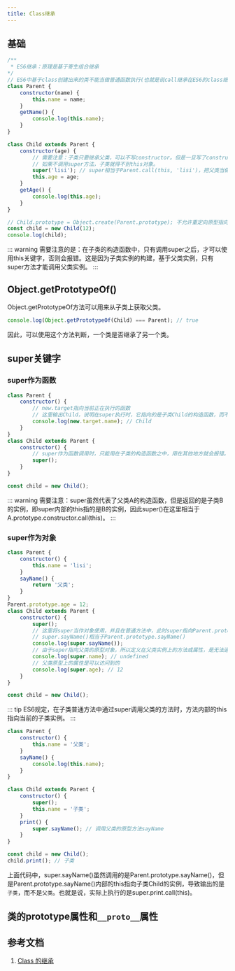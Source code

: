 ```yaml
---
title: Class继承
---
```

## 基础
```js
/**
 * ES6继承：原理是基于寄生组合继承
*/
// ES6中基于class创建出来的类不能当做普通函数执行(也就是说call继承在ES6的class继承中行不通，call继承需要在子类的构造函数中把父类的构造函数当做普通函数执行)。
class Parent {
    constructor(name) {
        this.name = name;
    }
    getName() {
        console.log(this.name);
    }
}

class Child extends Parent {
    constructor(age) {
        // 需要注意：子类只要继承父类，可以不写constructor。但是一旦写了constructor，则在constructor中的第一行必须是super()。
        // 如果不调用super方法，子类就得不到this对象。
        super('lisi'); // super相当于Parent.call(this, 'lisi')，把父类当做普通函数执行，给父类构造函数传递参数，让父类构造函数中的this指向子类的实例。
        this.age = age;
    }
    getAge() {
        console.log(this.age);
    }
}

// Child.prototype = Object.create(Parent.prototype); 不允许重定向原型指向
const child = new Child(12);
console.log(child);
```
::: warning
需要注意的是：在子类的构造函数中，只有调用super之后，才可以使用this关键字，否则会报错。这是因为子类实例的构建，基于父类实例，只有super方法才能调用父类实例。
:::
## Object.getPrototypeOf()
Object.getPrototypeOf方法可以用来从子类上获取父类。
```js
console.log(Object.getPrototypeOf(Child) === Parent); // true
```
因此，可以使用这个方法判断，一个类是否继承了另一个类。
## super关键字
### super作为函数
```js
class Parent {
    constructor() {
        // new.target指向当前正在执行的函数
        // 这里输出Child，说明在super执行时，它指向的是子类Child的构造函数，而不是父类Parent的构造函数。也就是说，super内部的this指向的是Child。
        console.log(new.target.name); // Child
    }
}
class Child extends Parent {
    constructor() {
        // super作为函数调用时，只能用在子类的构造函数之中，用在其他地方就会报错。
        super();
    }
}

const child = new Child();
```
::: warning
需要注意：super虽然代表了父类A的构造函数，但是返回的是子类B的实例，即super内部的this指的是B的实例，因此super()在这里相当于A.prototype.constructor.call(this)。
:::
### super作为对象
```js
class Parent {
    constructor() {
        this.name = 'lisi';
    }
    sayName() {
        return '父类';
    }
}
Parent.prototype.age = 12;
class Child extends Parent {
    constructor() {
        super();
        // 这里将super当作对象使用，并且在普通方法中，此时super指向Parent.prototype
        // super.sayName()相当于Parent.prototype.sayName()
        console.log(super.sayName());
        // 由于super指向父类的原型对象，所以定义在父类实例上的方法或属性，是无法通过super调用的。
        console.log(super.name); // undefined
        // 父类原型上的属性是可以访问到的
        console.log(super.age); // 12
    }
}

const child = new Child();
```
::: tip
ES6规定，在子类普通方法中通过super调用父类的方法时，方法内部的this指向当前的子类实例。
:::
```js
class Parent {
    constructor() {
        this.name = '父类';
    }
    sayName() {
        console.log(this.name);
    }
}

class Child extends Parent {
    constructor() {
        super();
        this.name = '子类';
    }
    print() {
        super.sayName(); // 调用父类的原型方法sayName
    }
}

const child = new Child();
child.print(); // 子类
```
上面代码中，super.sayName()虽然调用的是Parent.prototype.sayName()，但是Parent.prototype.sayName()内部的this指向子类Child的实例，导致输出的是`子类`，而不是`父类`。也就是说，实际上执行的是super.print.call(this)。
## 类的prototype属性和`__proto__`属性

## 参考文档
1. [Class 的继承](http://es6.ruanyifeng.com/#docs/class-extends)
